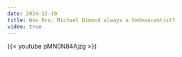 ```yaml
---
date: 2024-12-19
title: Was Bro. Michael Dimond always a Sedevacantist?
video: true
---
```



{{< youtube pMN0N84Ajzg >}}

